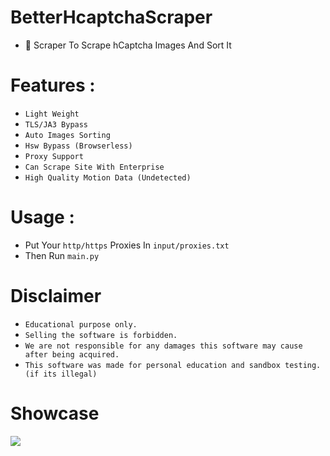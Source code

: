 # BetterHcaptchaScraper

- 🎲 Scraper To Scrape hCaptcha Images And Sort It

# Features :

- `Light Weight`
- `TLS/JA3 Bypass`
- `Auto Images Sorting`
- `Hsw Bypass (Browserless)`
- `Proxy Support`
- `Can Scrape Site With Enterprise`
- `High Quality Motion Data (Undetected)`

# Usage : 

- Put Your `http/https` Proxies In `input/proxies.txt`
- Then Run `main.py`

# Disclaimer 

- `Educational purpose only.`
- `Selling the software is forbidden.`
- `We are not responsible for any damages this software may cause after being acquired.`
- `This software was made for personal education and sandbox testing. (if its illegal)`

# Showcase 
<img align="center" src="https://media.discordapp.net/attachments/1041016926828245074/1043028051891589120/image.png?width=485&height=208" /> 

